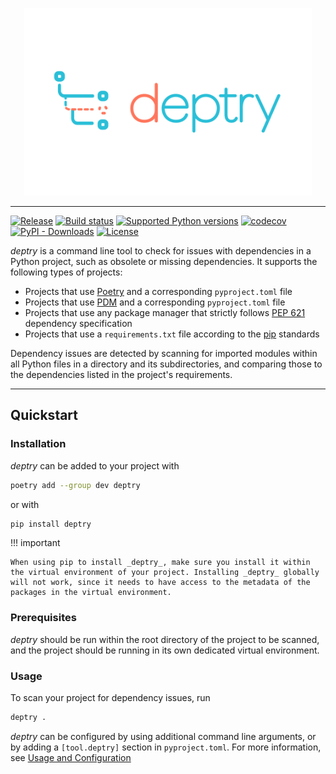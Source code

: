 <p align="center">
  <img width="460" height="300" src="static/deptry_Logo-01.svg">
</p>
<style>
  .md-typeset h1,
  .md-content__button {
    display: none;
  }
</style>

---

[![Release](https://img.shields.io/github/v/release/fpgmaas/deptry)](https://img.shields.io/github/v/release/fpgmaas/deptry)
[![Build status](https://img.shields.io/github/workflow/status/fpgmaas/deptry/Main/main)](https://github.com/fpgmaas/deptry/actions/workflows/main.yml?query=branch%3Amain)
[![Supported Python versions](https://img.shields.io/pypi/pyversions/deptry)](https://pypi.org/project/deptry/)
[![codecov](https://codecov.io/gh/fpgmaas/deptry/branch/main/graph/badge.svg)](https://codecov.io/gh/fpgmaas/deptry)
[![PyPI - Downloads](https://img.shields.io/pypi/dm/deptry)](https://pypistats.org/packages/deptry)
[![License](https://img.shields.io/github/license/fpgmaas/deptry)](https://img.shields.io/github/license/fpgmaas/deptry)

_deptry_ is a command line tool to check for issues with dependencies in a Python project, such as obsolete or missing dependencies. It supports the following types of projects:

- Projects that use [Poetry](https://python-poetry.org/) and a corresponding `pyproject.toml` file
- Projects that use [PDM](https://pdm.fming.dev/latest/) and a corresponding `pyproject.toml` file
- Projects that use any package manager that strictly follows [PEP 621](https://peps.python.org/pep-0621/) dependency specification
- Projects that use a `requirements.txt` file according to the [pip](https://pip.pypa.io/en/stable/user_guide/) standards

Dependency issues are detected by scanning for imported modules within all Python files in a directory and its subdirectories, and comparing those to the dependencies listed in the project's requirements.

---

## Quickstart

### Installation

_deptry_ can be added to your project with

```sh
poetry add --group dev deptry
```

or with

```sh
pip install deptry
```

!!! important

    When using pip to install _deptry_, make sure you install it within the virtual environment of your project. Installing _deptry_ globally will not work, since it needs to have access to the metadata of the packages in the virtual environment.

### Prerequisites

_deptry_ should be run within the root directory of the project to be scanned, and the project should be running in its own dedicated virtual environment.

### Usage

To scan your project for dependency issues, run

```sh
deptry .
```

_deptry_ can be configured by using additional command line arguments, or
by adding a `[tool.deptry]` section in `pyproject.toml`. For more information, see [Usage and Configuration](./usage.md)
